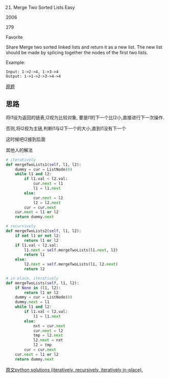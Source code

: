 21. Merge Two Sorted Lists
Easy

2006

279

Favorite

Share
Merge two sorted linked lists and return it as a new list. The new list should be made by splicing together the nodes of the first two lists.

Example:
```
Input: 1->2->4, 1->3->4
Output: 1->1->2->3->4->4
```

[原题](https://leetcode.com/problems/swap-nodes-in-pairs/)

## 思路
将l1设为返回的链表,l2视为比较对象, 要是l1的下一个比l2小,直接进行下一次操作.

否则,将l2视为主链,判断l1与l2下一个的大小,直到l1没有下一个

这时候吧l2接到后面

其他人的解法
```py
# iteratively
def mergeTwoLists1(self, l1, l2):
    dummy = cur = ListNode(0)
    while l1 and l2:
        if l1.val < l2.val:
            cur.next = l1
            l1 = l1.next
        else:
            cur.next = l2
            l2 = l2.next
        cur = cur.next
    cur.next = l1 or l2
    return dummy.next

# recursively    
def mergeTwoLists2(self, l1, l2):
    if not l1 or not l2:
        return l1 or l2
    if l1.val < l2.val:
        l1.next = self.mergeTwoLists(l1.next, l2)
        return l1
    else:
        l2.next = self.mergeTwoLists(l1, l2.next)
        return l2

# in-place, iteratively        
def mergeTwoLists(self, l1, l2):
    if None in (l1, l2):
        return l1 or l2
    dummy = cur = ListNode(0)
    dummy.next = l1
    while l1 and l2:
        if l1.val < l2.val:
            l1 = l1.next
        else:
            nxt = cur.next
            cur.next = l2
            tmp = l2.next
            l2.next = nxt
            l2 = tmp
        cur = cur.next
    cur.next = l1 or l2
    return dummy.next
```
[原文python solutions (iteratively, recursively, iteratively in-place).](https://leetcode.com/problems/merge-two-sorted-lists/discuss/9735/Python-solutions-(iteratively-recursively-iteratively-in-place).)

